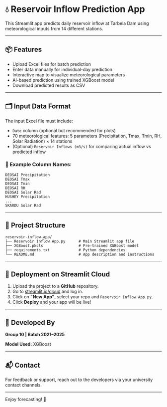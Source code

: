 # 💧 Reservoir Inflow Prediction App

This Streamlit app predicts daily reservoir inflow at Tarbela Dam using meteorological inputs from 14 different stations.

---

## 📦 Features

- Upload Excel files for batch prediction
- Enter data manually for individual-day prediction
- Interactive map to visualize meteorological parameters
- AI-based prediction using trained XGBoost model
- Download predicted results as CSV

---

## 🗂 Input Data Format

The input Excel file must include:
- `Date` column (optional but recommended for plots)
- 70 meteorological features: 5 parameters (Precipitation, Tmax, Tmin, RH, Solar Radiation) × 14 stations
- (Optional) `Reservoir Inflows (m3/s)` for comparing actual inflow vs predicted inflow

### 📍 Example Column Names:
```
DEOSAI Precipitation
DEOSAI Tmax
DEOSAI Tmin
DEOSAI RH
DEOSAI Solar Rad
HUSHEY Precipitation
...
SKARDU Solar Rad
```

---

## 📂 Project Structure

```
reservoir-inflow-app/
├── Reservoir Inflow App.py      # Main Streamlit app file
├── XGBoost.pkcls                # Pre-trained XGBoost model
├── requirements.txt             # Python dependencies
└── README.md                    # App description and instructions
```

---

## 🚀 Deployment on Streamlit Cloud

1. Upload the project to a **GitHub** repository.
2. Go to [streamlit.io/cloud](https://streamlit.io/cloud) and log in.
3. Click on **"New App"**, select your repo and `Reservoir Inflow App.py`.
4. Click **Deploy** and your app will be live!

---

## 👥 Developed By

**Group 10 | Batch 2021–2025**

**Model Used:** XGBoost

---

## 📬 Contact

For feedback or support, reach out to the developers via your university contact channels.

---

Enjoy forecasting! 🌊
